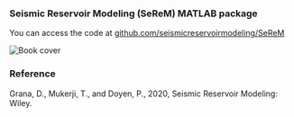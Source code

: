 ### Seismic Reservoir Modeling (SeReM) MATLAB package

You can access the code at
<a href="https://github.com/seismicreservoirmodeling/SeReM"> github.com/seismicreservoirmodeling/SeReM </a>

<img src="Cover.jpg" alt="Book cover">

### Reference

Grana, D., Mukerji, T., and Doyen, P., 2020, Seismic Reservoir Modeling: Wiley. 
